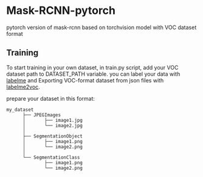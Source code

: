 # Mask-RCNN-pytorch
pytorch version of mask-rcnn based on torchvision model with VOC dataset format

## Training
To start training in your own dataset, in train.py script, add your VOC dataset path to DATASET_PATH variable.
you can label your data with [labelme](https://github.com/wkentaro/labelme) and Exporting VOC-format dataset from json files with [labelme2voc](https://github.com/wkentaro/labelme/tree/master/examples/instance_segmentation).

prepare your dataset in this format:
```
my_dataset
      ├── JPEGImages
      │       ├── image1.jpg
      │       └── image2.jpg
      │
      ├── SegmentationObject
      │       ├── image1.png
      │       └── image2.png
      │
      └── SegmentationClass
              ├── image1.png
              └── image2.png
```
